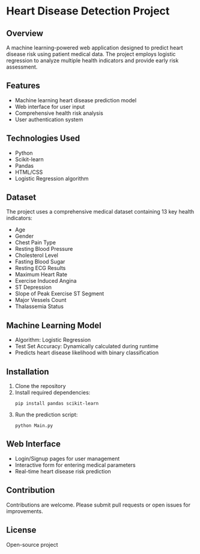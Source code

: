 # Heart Disease Detection Project

## Overview
A machine learning-powered web application designed to predict heart disease risk using patient medical data. The project employs logistic regression to analyze multiple health indicators and provide early risk assessment.

## Features
- Machine learning heart disease prediction model
- Web interface for user input
- Comprehensive health risk analysis
- User authentication system

## Technologies Used
- Python
- Scikit-learn
- Pandas
- HTML/CSS
- Logistic Regression algorithm

## Dataset
The project uses a comprehensive medical dataset containing 13 key health indicators:
- Age
- Gender
- Chest Pain Type
- Resting Blood Pressure
- Cholesterol Level
- Fasting Blood Sugar
- Resting ECG Results
- Maximum Heart Rate
- Exercise Induced Angina
- ST Depression
- Slope of Peak Exercise ST Segment
- Major Vessels Count
- Thalassemia Status

## Machine Learning Model
- Algorithm: Logistic Regression
- Test Set Accuracy: Dynamically calculated during runtime
- Predicts heart disease likelihood with binary classification

## Installation
1. Clone the repository
2. Install required dependencies:
   ```
   pip install pandas scikit-learn
   ```
3. Run the prediction script:
   ```
   python Main.py
   ```

## Web Interface
- Login/Signup pages for user management
- Interactive form for entering medical parameters
- Real-time heart disease risk prediction

## Contribution
Contributions are welcome. Please submit pull requests or open issues for improvements.

## License
Open-source project

